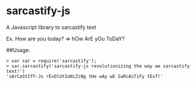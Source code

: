 # sarcastify-js
A Javascript library to sarcastify text

Ex. How are you today? => hOw ArE yOu ToDaY?

##Usage:

```
> var sar = require('sarcastify');
> sar.sarcastify('sarcastify-js revolutionizing the way we sarcastify text!')
'sArCaStIfY-Js rEvOlUtIoNiZiNg tHe wAy wE SaRcAsTiFy tExT!'
```